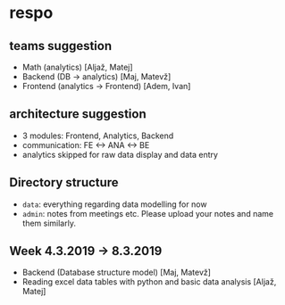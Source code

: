 # respo
## teams suggestion
 - Math (analytics) [Aljaž, Matej]
 - Backend (DB -> analytics) [Maj, Matevž]
 - Frontend (analytics -> Frontend) [Adem, Ivan]

## architecture suggestion
 - 3 modules: Frontend, Analytics, Backend
 - communication: FE <-> ANA <-> BE
 - analytics skipped for raw data display and data entry

## Directory structure
 - `data`: everything regarding data modelling for now
 - `admin`: notes from meetings etc. Please upload your notes and name them similarly.

## Week 4.3.2019 -> 8.3.2019
- Backend (Database structure model) [Maj, Matevž]
- Reading excel data tables with python and basic data analysis [Aljaž, Matej]
